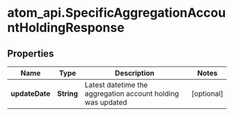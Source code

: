 # atom_api.SpecificAggregationAccountHoldingResponse

## Properties
Name | Type | Description | Notes
------------ | ------------- | ------------- | -------------
**updateDate** | **String** | Latest datetime the aggregation account holding was updated | [optional] 



